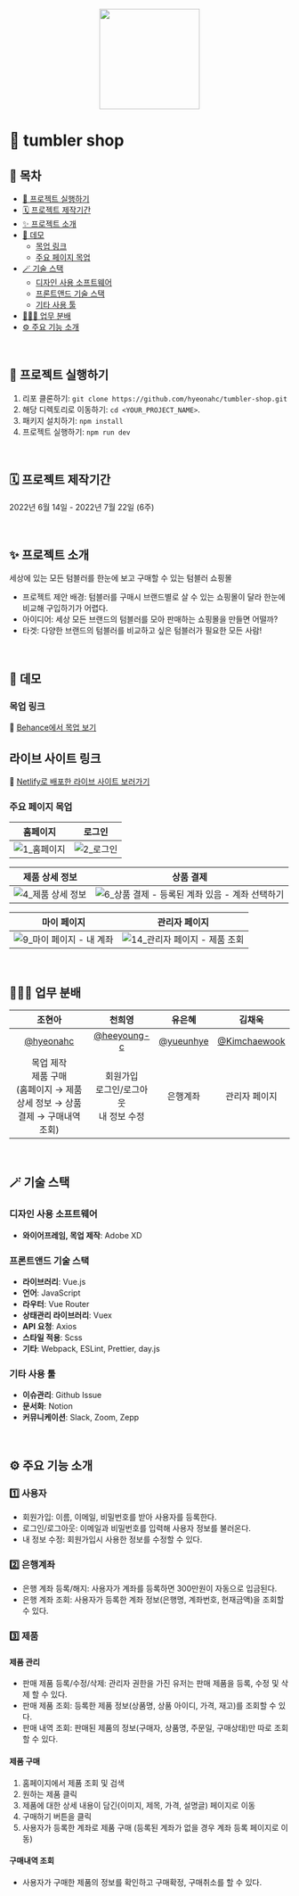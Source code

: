 <br/>

<div align="center"><a href="https://tumbler-shop.netlify.app/" target="_blank"><img src="https://user-images.githubusercontent.com/83247825/180384939-0ce8e0ff-8e98-4b29-a4f3-fcf89b4d48ca.png" width="180"></a></div>

# 🍶 tumbler shop

## 📑 목차

- [🚀 프로젝트 실행하기](#-프로젝트-실행하기)
- [🗓 프로젝트 제작기간](#-프로젝트-제작기간)
- [✨ 프로젝트 소개](#-프로젝트-소개)
- [👀 데모](#데모)
  - [목업 링크](#목업-링크)
  - [주요 페이지 목업](#주요-페이지-목업)
- [🪄 기술 스택](#-기술-스택)
  - [디자인 사용 소프트웨어](#디자인-사용-소프트웨어)
  - [프론트앤드 기술 스택](#프론트앤드-기술-스택)
  - [기타 사용 툴](#기타-사용-툴)
- [🧑‍🤝‍🧑 업무 분배](#-업무-분배)
- [⚙️ 주요 기능 소개](#%EF%B8%8F주요-기능-소개)

<br />

## 🚀 프로젝트 실행하기

1. 리포 클론하기: `git clone https://github.com/hyeonahc/tumbler-shop.git`
2. 해당 디렉토리로 이동하기: `cd <YOUR_PROJECT_NAME>`.
3. 패키지 설치하기: `npm install`
4. 프로젝트 실행하기: `npm run dev`

<br />

## 🗓 프로젝트 제작기간

2022년 6월 14일 - 2022년 7월 22일 (6주)

<br />

## ✨ 프로젝트 소개

세상에 있는 모든 텀블러를 한눈에 보고 구매할 수 있는 텀블러 쇼핑몰

- 프로젝트 제안 배경: 텀블러를 구매시 브랜드별로 살 수 있는 쇼핑몰이 달라 한눈에 비교해 구입하기가 어렵다.
- 아이디어: 세상 모든 브랜드의 텀블러를 모아 판매하는 쇼핑몰을 만들면 어떨까?
- 타겟: 다양한 브랜드의 텀블러를 비교하고 싶은 텀블러가 필요한 모든 사람!

<br />

## 👀 데모

### 목업 링크

🔗 [Behance에서 목업 보기](https://www.behance.net/gallery/148729539/tumbler-shop)

## 라이브 사이트 링크

🔗 [Netlify로 배포한 라이브 사이트 보러가기](https://tumbler-shop.netlify.app/)

### 주요 페이지 목업

| 홈페이지                                                                                                                  | 로그인                                                                                                                 |
| ------------------------------------------------------------------------------------------------------------------------- | ---------------------------------------------------------------------------------------------------------------------- |
| ![1_홈페이지](https://user-images.githubusercontent.com/83247825/180411934-fc5937af-3889-498e-932c-c237defc16be.png) | ![2_로그인](https://user-images.githubusercontent.com/83247825/180411944-92aaf41e-ecd4-4148-a161-04464861e377.png) |

| 제품 상세 정보                                                                                                                      | 상품 결제                                                                                                                                                                           |
| ----------------------------------------------------------------------------------------------------------------------------------- | ----------------------------------------------------------------------------------------------------------------------------------------------------------------------------------- |
| ![4_제품 상세 정보](https://user-images.githubusercontent.com/83247825/180411980-b96c6d67-f12b-4a3f-8eb7-0e6e3e459dd0.png) | ![6_상품 결제 - 등록된 계좌 있음 - 계좌 선택하기](https://user-images.githubusercontent.com/83247825/180412007-22130b3b-e002-494c-9053-7e28a1ffe1c3.png) |

| 마이 페이지                                                                                                                        | 관리자 페이지                                                                                                                          |
| ---------------------------------------------------------------------------------------------------------------------------------- | -------------------------------------------------------------------------------------------------------------------------------------- |
| ![9_마이 페이지 -  내 계좌](https://user-images.githubusercontent.com/83247825/180412028-9b32e49d-f588-46aa-b8e7-0f60230bc77f.png) | ![14_관리자 페이지 - 제품 조회](https://user-images.githubusercontent.com/83247825/180412070-36b13cd9-e8e7-44d0-a914-4ef633030424.png) |

<br />

## 🧑‍🤝‍🧑 업무 분배

|                                       조현아                                        |                    천희영                     |                  유은혜                  |                     김채욱                     |
| :---------------------------------------------------------------------------------: | :-------------------------------------------: | :--------------------------------------: | :--------------------------------------------: |
|                      [@hyeonahc](https://github.com/hyeonahc)                       | [@heeyoung-c](https://github.com/heeyoung-c)  | [@yueunhye](https://github.com/yueunhye) | [@Kimchaewook](https://github.com/Kimchaewook) |
| 목업 제작<br/>제품 구매<br/>(홈페이지 → 제품 상세 정보 → 상품 결제 → 구매내역 조회) | 회원가입<br/>로그인/로그아웃<br/>내 정보 수정 |                 은행계좌                 |                 관리자 페이지                  |

<br />

## 🪄 기술 스택

### 디자인 사용 소프트웨어

- **와이어프레임, 목업 제작**: Adobe XD

### 프론트앤드 기술 스택

- **라이브러리**: Vue.js
- **언어**: JavaScript
- **라우터**: Vue Router
- **상태관리 라이브러리**: Vuex
- **API 요청**: Axios
- **스타일 적용**: Scss
- **기타**: Webpack, ESLint, Prettier, day.js

### 기타 사용 툴

- **이슈관리**: Github Issue
- **문서화**: Notion
- **커뮤니케이션**: Slack, Zoom, Zepp

<br />

## ⚙️ 주요 기능 소개

### :one: 사용자

- 회원가입: 이름, 이메일, 비밀번호를 받아 사용자를 등록한다.
- 로그인/로그아웃: 이메일과 비밀번호를 입력해 사용자 정보를 불러온다.
- 내 정보 수정: 회원가입시 사용한 정보를 수정할 수 있다.

### :two: 은행계좌

- 은행 계좌 등록/해지: 사용자가 계좌를 등록하면 300만원이 자동으로 입금된다.
- 은행 계좌 조회: 사용자가 등록한 계좌 정보(은행명, 계좌번호, 현재금액)을 조회할 수 있다.

### :three: 제품

#### 제품 관리

- 판매 제품 등록/수정/삭제: 관리자 권한을 가진 유저는 판매 제품을 등록, 수정 및 삭제 할 수 있다.
- 판매 제품 조회: 등록한 제품 정보(상품명, 상품 아이디, 가격, 재고)를 조회할 수 있다.
- 판매 내역 조회: 판매된 제품의 정보(구매자, 상품명, 주문일, 구매상태)만 따로 조회 할 수 있다.

#### 제품 구매

1. 홈페이지에서 제품 조회 및 검색
2. 원하는 제품 클릭
3. 제품에 대한 상세 내용이 담긴(이미지, 제목, 가격, 설명글) 페이지로 이동
4. 구매하기 버튼을 클릭
5. 사용자가 등록한 계좌로 제품 구매 (등록된 계좌가 없을 경우 계좌 등록 페이지로 이동)

#### 구매내역 조회

- 사용자가 구매한 제품의 정보를 확인하고 구매확정, 구매취소를 할 수 있다.
